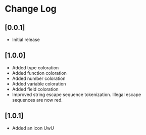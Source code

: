 # Change Log

## [0.0.1]

- Initial release

## [1.0.0]

- Added type coloration
- Added function coloration
- Added number coloration
- Added variable coloration
- Added field coloration
- Improved string escape sequence tokenization. Illegal escape sequences are now red.

## [1.0.1]

- Added an icon UwU